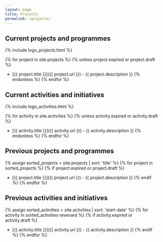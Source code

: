 ```yaml
---
layout: page
title: Projects
permalink: /projects/
---
```


## Current projects and programmes

{% include logo_projects.html %}

{% for project in site.projects %}
{% unless project.expired or project.draft %}
* [{{ project.title }}]({{ project.url }}) - {{ project.description }}
{% endunless %}
{% endfor %}

## Current activities and initiatives

{% include logo_activities.html %}

{% for activity in site.activities %}
{% unless activity.expired or activity.draft %}
* [{{ activity.title }}]({{ activity.url }}) - {{ activity.description }}
{% endunless %}
{% endfor %}

## Previous projects and programmes

{% assign sorted_projects = site.projects | sort: 'title' %}
{% for project in sorted_projects %}
{% if project.expired or project.draft %}
* [{{ project.title }}]({{ project.url }}) - {{ project.description }}
{% endif %}
{% endfor %}

## Previous activities and initiatives

{% assign sorted_activities = site.activities | sort: 'start-date' %}
{% for activity in sorted_activities reversed %}
{% if activity.expired or activity.draft %}
* [{{ activity.title }}]({{ activity.url }}) - {{ activity.description }}
{% endif %}
{% endfor %}

